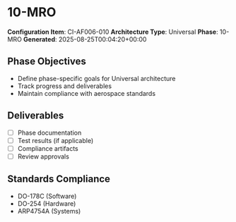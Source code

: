 # 10-MRO

**Configuration Item**: CI-AF006-010
**Architecture Type**: Universal
**Phase**: 10-MRO
**Generated**: 2025-08-25T00:04:20+00:00

## Phase Objectives
- Define phase-specific goals for Universal architecture
- Track progress and deliverables
- Maintain compliance with aerospace standards

## Deliverables
- [ ] Phase documentation
- [ ] Test results (if applicable)
- [ ] Compliance artifacts
- [ ] Review approvals

## Standards Compliance
- DO-178C (Software)
- DO-254 (Hardware)
- ARP4754A (Systems)
